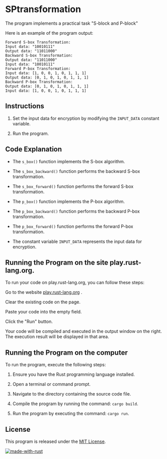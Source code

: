 # SPtransformation

The program implements a practical task  "S-block and P-block"

Here is an example of the program output:

```
Forward S-box Transformation:
Input data: "10010111"
Output data: "11011000"
Backward S-box Transformation:
Output data: "11011000"
Input data: "10010111"
Forward P-box Transformation:
Input data: [1, 0, 0, 1, 0, 1, 1, 1]
Output data: [0, 1, 0, 1, 0, 1, 1, 1]
Backward P-box Transformation:
Output data: [0, 1, 0, 1, 0, 1, 1, 1]
Input data: [1, 0, 0, 1, 0, 1, 1, 1]
```

## Instructions

1. Set the input data for encryption by modifying the `INPUT_DATA` constant variable.

2. Run the program.


## Code Explanation

- The `s_box()` function implements the S-box algorithm.

- The `s_box_backward()` function performs the backward S-box transformation.

- The `s_box_forward()` function performs the forward S-box transformation.

- The `p_box()` function implements the P-box algorithm.

- The `p_box_backward()` function performs the backward P-box transformation.

- The `p_box_forward()` function performs the forward P-box transformation.

- The constant variable `INPUT_DATA` represents the input data for encryption.

## Running the Program on the site play.rust-lang.org.

To run your code on play.rust-lang.org, you can follow these steps:

Go to the website [play.rust-lang.org](https://play.rust-lang.org/) .

Clear the existing code on the page.

Paste your code into the empty field.

Click the "Run" button.

Your code will be compiled and executed in the output window on the right. The execution result will be displayed in that area.


## Running the Program on the computer

To run the program, execute the following steps:

1. Ensure you have the Rust programming language installed.

2. Open a terminal or command prompt.

3. Navigate to the directory containing the source code file.

4. Compile the program by running the command: `cargo build`.

5. Run the program by executing the command: `cargo run`.



## License

This program is released under the [MIT License](LICENSE).

[![made-with-rust](https://img.shields.io/badge/Made%20with-Rust-1f425f.svg)](https://www.rust-lang.org/)

